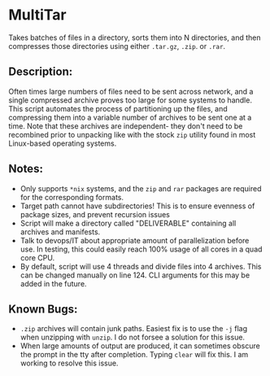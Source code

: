 # MultiTar
 Takes batches of files in a directory, sorts them into N directories, and then compresses those directories using either `.tar.gz`, `.zip`. or `.rar`.
## Description:
 Often times large numbers of files need to be sent across network, and a single compressed archive proves too large for some systems to handle. This script automates the process of partitioning up the files, and compressing them into a variable number of archives to be sent one at a time. Note that these archives are independent- they don't need to be recombined prior to unpacking like with the stock `zip` utility found in most Linux-based operating systems.
## Notes:
 - Only supports `*nix` systems, and the `zip` and `rar` packages are required for the corresponding formats.
 - Target path cannot have subdirectories! This is to ensure evenness of package sizes, and prevent recursion issues
 - Script will make a directory called "DELIVERABLE" containing all archives and manifests.
 - Talk to devops/IT about appropriate amount of parallelization before use. In testing, this could easily reach 100% usage of all cores in a quad core CPU.
 - By default, script will use 4 threads and divide files into 4 archives. This can be changed manually on line 124. CLI arguments for this may be added in the future.
## Known Bugs:
 - `.zip` archives will contain junk paths. Easiest fix is to use the `-j` flag when unzipping with `unzip`. I do not forsee a solution for this issue.
 - When large amounts of output are produced, it can sometimes obscure the prompt in the tty after completion. Typing `clear` will fix this. I am working to resolve this issue.
